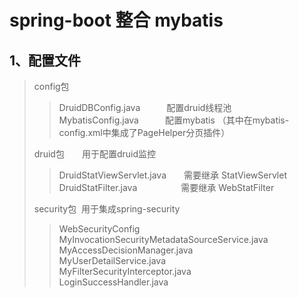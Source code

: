 # spring-boot 整合 mybatis <br/>
## 1、配置文件    <br/>
>config包
>>DruidDBConfig.java　　　配置druid线程池  <br/>
>>MybatisConfig.java　　　配置mybatis  （其中在mybatis-config.xml中集成了PageHelper分页插件）  <br/>
>>
>druid包　　用于配置druid监控<br/>
>>DruidStatViewServlet.java　　需要继承  StatViewServlet<br/>
>>DruidStatFilter.java　　　　　需要继承  WebStatFilter<br/>
>>
>security包  用于集成spring-security
>>WebSecurityConfig     <br/>
>>MyInvocationSecurityMetadataSourceService.java <br/>
>>MyAccessDecisionManager.java <br/>
>>MyUserDetailService.java  <br/>
>>MyFilterSecurityInterceptor.java   <br/>
>>LoginSuccessHandler.java   <br/>
